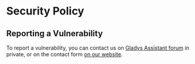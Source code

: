 # Security Policy

## Reporting a Vulnerability

To report a vulnerability, you can contact us on [Gladys Assistant forum](https://community.gladysassistant.com/) in private, or on the contact form [on our website](https://gladysassistant.com/contact/).
